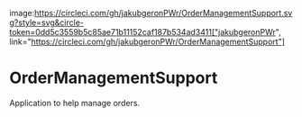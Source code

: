 image:https://circleci.com/gh/jakubgeronPWr/OrderManagementSupport.svg?style=svg&circle-token=0dd5c3559b5c85ae71b11152caf187b534ad3411["jakubgeronPWr", link="https://circleci.com/gh/jakubgeronPWr/OrderManagementSupport"]
# OrderManagementSupport
Application to help manage orders.
